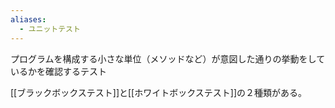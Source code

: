 ```yaml
---
aliases:
  - ユニットテスト
---
```

プログラムを構成する小さな単位（メソッドなど）が意図した通りの挙動をしているかを確認するテスト

[[ブラックボックステスト]]と[[ホワイトボックステスト]]の２種類がある。